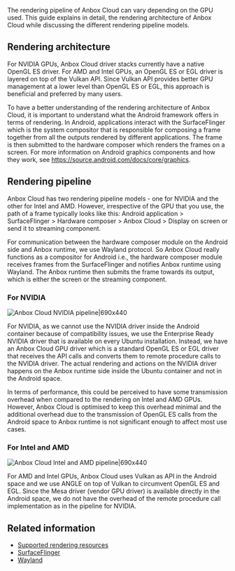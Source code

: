 The rendering pipeline of Anbox Cloud can vary depending on the GPU used. This guide explains in detail, the rendering architecture of Anbox Cloud while discussing the different rendering pipeline models.

## Rendering architecture

For NVIDIA GPUs, Anbox Cloud driver stacks currently have a native OpenGL ES driver. For AMD and Intel GPUs, an OpenGL ES or EGL driver is layered on top of the Vulkan API. Since Vulkan API provides better GPU management at a lower level than OpenGL ES or EGL, this approach is beneficial and preferred by many users.

To have a better understanding of the rendering architecture of Anbox Cloud, it is important to understand what the Android framework offers in terms of rendering. In Android, applications interact with the SurfaceFlinger which is the system compositor that is responsible for composing a frame together from all the outputs rendered by different applications. The frame is then submitted to the hardware composer which renders the frames on a screen. For more information on Android graphics components and how they work, see https://source.android.com/docs/core/graphics. 

## Rendering pipeline

Anbox Cloud has two rendering pipeline models - one for NVIDIA and the other for Intel and AMD. However, irrespective of the GPU that you use, the path of a frame typically looks like this: Android application > SurfaceFlinger > Hardware composer > Anbox Cloud > Display on screen or send it to streaming component.

For communication between the hardware composer module on the Android side and Anbox runtime, we use Wayland protocol. So Anbox Cloud really functions as a compositor for Android i.e., the hardware composer module receives frames from the SurfaceFlinger and notifies Anbox runtime using Wayland. The Anbox runtime then submits the frame towards its output, which is either the screen or the streaming component.

### For NVIDIA

![Anbox Cloud NVIDIA pipeline|690x440](https://assets.ubuntu.com/v1/a7a3e357-NVIDIA_pipeline.png)

For NVIDIA, as we cannot use the NVIDIA driver inside the Android container because of compatibility issues, we use the Enterprise Ready NVIDIA driver that is available on every Ubuntu installation. Instead, we have an Anbox Cloud GPU driver which is a standard OpenGL ES or EGL driver that receives the API calls and converts them to remote procedure calls to the NVIDIA driver. The actual rendering and actions on the NVIDIA driver happens on the Anbox runtime side inside the Ubuntu container and not in the Android space.

In terms of performance, this could be perceived to have some transmission overhead when compared to the rendering on Intel and AMD GPUs. However, Anbox Cloud is optimised to keep this overhead minimal and the additional overhead due to the transmission of OpenGL ES calls from the Android space to Anbox runtime is not significant enough to affect most use cases.

### For Intel and AMD

![Anbox Cloud Intel and AMD pipeline|690x440](https://assets.ubuntu.com/v1/c6e7b6b5-Intel_AMD_pipeline.png)

For AMD and Intel GPUs, Anbox Cloud uses Vulkan as API in the Android space and we use ANGLE on top of Vulkan to circumvent OpenGL ES and EGL. Since the Mesa driver (vendor GPU driver) is available directly in the Android space, we do not have the overhead of the remote procedure call implementation as in the pipeline for NVIDIA. 

## Related information
* [Supported rendering resources](tbd)
* [SurfaceFlinger](https://source.android.com/docs/core/graphics/surfaceflinger-windowmanager)
* [Wayland](https://wayland.freedesktop.org/)





